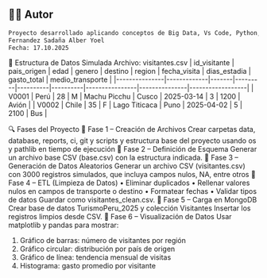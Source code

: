 ## 👨‍🏫 Autor

```bash
Proyecto desarrollado aplicando conceptos de Big Data, Vs Code, Python, MongoDB y Jenkins.
Fernandez Sadaña Alber Yoel
Fecha: 17.10.2025
```




🧱 Estructura de Datos Simulada
Archivo: visitantes.csv
| id_visitante | pais_origen | edad | genero | destino | region | fecha_visita | dias_estadia | gasto_total | medio_transporte |
|---------------|-------------|-------|---------|----------|----------|----------------|---------------|------------------|
| V0001 | Perú | 28 | M | Machu Picchu | Cusco | 2025-03-14 | 3 | 1200 | Avión |
| V0002 | Chile | 35 | F | Lago Titicaca | Puno | 2025-04-02 | 5 | 2100 | Bus |

🔍 Fases del Proyecto
🧩 Fase 1 – Creación de Archivos
Crear carpetas data, database, reports, ci, git y scripts y estructura base del proyecto usando os y pathlib en tiempo de ejecución
🧩 Fase 2 – Definición de Esquema
Generar un archivo base CSV (base.csv) con la estructura indicada.
🧩 Fase 3 – Generación de Datos Aleatorios
Generar un archivo CSV (visitantes.csv) con 3000 registros simulados, que incluya campos nulos, NA, entre otros
🧩 Fase 4 – ETL (Limpieza de Datos)
•	Eliminar duplicados
•	Rellenar valores nulos en campos de transporte o destino
•	Formatear fechas
•	Validar tipos de datos
Guardar como visitantes_clean.csv.
🧩 Fase 5 – Carga en MongoDB
Crear base de datos TurismoPeru_2025 y colección Visitantes
Insertar los registros limpios desde CSV.
🧩 Fase 6 – Visualización de Datos
Usar matplotlib y pandas para mostrar:
1.	Gráfico de barras: número de visitantes por región
2.	Gráfico circular: distribución por país de origen
3.	Gráfico de línea: tendencia mensual de visitas
4.	Histograma: gasto promedio por visitante
